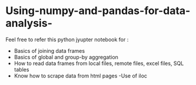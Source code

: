# Using-numpy-and-pandas-for-data-analysis-
Feel free to refer this python jyupter notebook for :
- Basics of joining data frames
- Basics of global and group-by aggregation
- How to read data frames from local files, remote files, excel files, SQL tables
- Know how to scrape data from html pages
-Use of iloc
